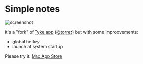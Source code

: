 # Simple notes
![screenshot](https://raw.githubusercontent.com/buddax2/tmpNote/master/Resources/screenshot_new.png)

it's a "fork" of [Tyke.app](http://tyke.app) ([@torrez](https://twitter.com/torrez)) but with some improovements:
 - global hotkey
 - launch at system startup
 
Please try it: [Mac App Store](https://itunes.apple.com/us/app/tmpnote/id1293664761?l=ru&ls=1&mt=12)
